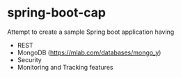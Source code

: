 # spring-boot-cap
Attempt to create a sample Spring boot application having 
* REST 
* MongoDB (https://mlab.com/databases/mongo_y)
* Security 
* Monitoring and Tracking features

